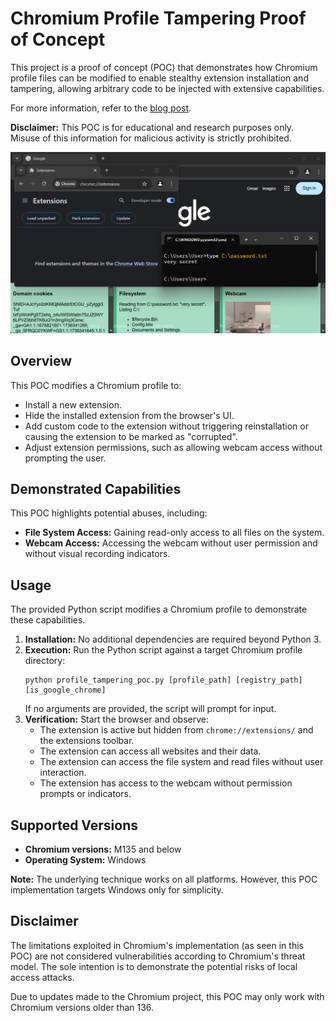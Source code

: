 # Chromium Profile Tampering Proof of Concept

This project is a proof of concept (POC) that demonstrates how Chromium profile
files can be modified to enable stealthy extension installation and tampering,
allowing arbitrary code to be injected with extensive capabilities.

For more information, refer to the [blog
post](https://www.island.io/blog/chromiums-security-blind-spot-the-case-of-the-hidden-extension).

**Disclaimer:** This POC is for educational and research purposes only. Misuse
of this information for malicious activity is strictly prohibited.

![screenshot](screenshot.png)

## Overview

This POC modifies a Chromium profile to:

- Install a new extension.
- Hide the installed extension from the browser's UI.
- Add custom code to the extension without triggering reinstallation or causing
  the extension to be marked as "corrupted".
- Adjust extension permissions, such as allowing webcam access without prompting
  the user.

## Demonstrated Capabilities

This POC highlights potential abuses, including:

- **File System Access:** Gaining read-only access to all files on the system.
- **Webcam Access:** Accessing the webcam without user permission and without
  visual recording indicators.

## Usage

The provided Python script modifies a Chromium profile to demonstrate these
capabilities.

1. **Installation:** No additional dependencies are required beyond Python 3.
2. **Execution:** Run the Python script against a target Chromium profile
   directory:
   ```
   python profile_tampering_poc.py [profile_path] [registry_path] [is_google_chrome]
   ```
   If no arguments are provided, the script will prompt for input.
3. **Verification:** Start the browser and observe:
   - The extension is active but hidden from `chrome://extensions/` and the
     extensions toolbar.
   - The extension can access all websites and their data.
   - The extension can access the file system and read files without user
     interaction.
   - The extension has access to the webcam without permission prompts or
     indicators.

## Supported Versions

- **Chromium versions:** M135 and below
- **Operating System:** Windows

**Note:** The underlying technique works on all platforms. However, this POC
implementation targets Windows only for simplicity.

## Disclaimer

The limitations exploited in Chromium's implementation (as seen in this POC) are
not considered vulnerabilities according to Chromium's threat model. The sole
intention is to demonstrate the potential risks of local access attacks.

Due to updates made to the Chromium project, this POC may only work with
Chromium versions older than 136.

